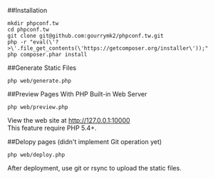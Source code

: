 ##Installation

    mkdir phpconf.tw
    cd phpconf.tw
    git clone git@github.com:gourrymk2/phpconf.tw.git
    php -r "eval(\'?>\'.file_get_contents(\'https://getcomposer.org/installer\'));"
    php composer.phar install

##Generate Static Files

    php web/generate.php

##Preview Pages With PHP Built-in Web Server

    php web/preview.php

View the web site at <http://127.0.0.1:10000>  
This feature require PHP 5.4+.

##Delopy pages (didn't implement Git operation yet)

    php web/deploy.php

After deployment, use git or rsync to upload the static files.
